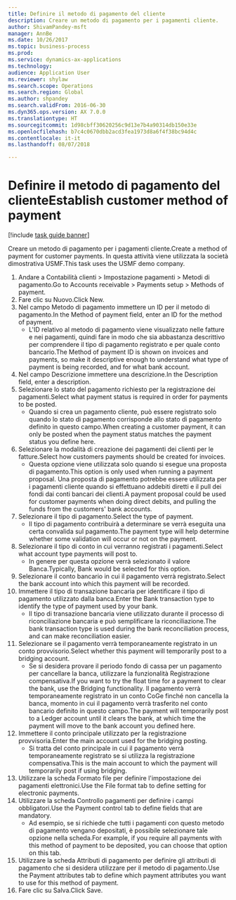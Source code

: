 ```yaml
--- 
title: Definire il metodo di pagamento del cliente
description: Creare un metodo di pagamento per i pagamenti cliente.
author: ShivamPandey-msft
manager: AnnBe
ms.date: 10/26/2017
ms.topic: business-process
ms.prod: 
ms.service: dynamics-ax-applications
ms.technology: 
audience: Application User
ms.reviewer: shylaw
ms.search.scope: Operations
ms.search.region: Global
ms.author: shpandey
ms.search.validFrom: 2016-06-30
ms.dyn365.ops.version: AX 7.0.0
ms.translationtype: HT
ms.sourcegitcommit: 1d98cbff30620256c9d13e7b4a90314db150e33e
ms.openlocfilehash: b7c4c0670dbb2acd3fea1973d8a6f4f38bc94d4c
ms.contentlocale: it-it
ms.lasthandoff: 08/07/2018

---
```

# <a name="establish-customer-method-of-payment"></a><span data-ttu-id="35181-103">Definire il metodo di pagamento del cliente</span><span class="sxs-lookup"><span data-stu-id="35181-103">Establish customer method of payment</span></span>

[!include [task guide banner](../../includes/task-guide-banner.md)]

<span data-ttu-id="35181-104">Creare un metodo di pagamento per i pagamenti cliente.</span><span class="sxs-lookup"><span data-stu-id="35181-104">Create a method of payment for customer payments.</span></span> <span data-ttu-id="35181-105">In questa attività viene utilizzata la società dimostrativa USMF.</span><span class="sxs-lookup"><span data-stu-id="35181-105">This task uses the USMF demo company.</span></span>

1. <span data-ttu-id="35181-106">Andare a Contabilità clienti > Impostazione pagamenti > Metodi di pagamento.</span><span class="sxs-lookup"><span data-stu-id="35181-106">Go to Accounts receivable > Payments setup > Methods of payment.</span></span>
2. <span data-ttu-id="35181-107">Fare clic su Nuovo.</span><span class="sxs-lookup"><span data-stu-id="35181-107">Click New.</span></span>
3. <span data-ttu-id="35181-108">Nel campo Metodo di pagamento immettere un ID per il metodo di pagamento.</span><span class="sxs-lookup"><span data-stu-id="35181-108">In the Method of payment field, enter an ID for the method of payment.</span></span>
    * <span data-ttu-id="35181-109">L'ID relativo al metodo di pagamento viene visualizzato nelle fatture e nei pagamenti, quindi fare in modo che sia abbastanza descrittivo per comprendere il tipo di pagamento registrato e per quale conto bancario.</span><span class="sxs-lookup"><span data-stu-id="35181-109">The Method of payment ID is shown on invoices and payments, so make it descriptive enough to understand what type of payment is being recorded, and for what bank account.</span></span>  
4. <span data-ttu-id="35181-110">Nel campo Descrizione immettere una descrizione.</span><span class="sxs-lookup"><span data-stu-id="35181-110">In the Description field, enter a description.</span></span>
5. <span data-ttu-id="35181-111">Selezionare lo stato del pagamento richiesto per la registrazione dei pagamenti.</span><span class="sxs-lookup"><span data-stu-id="35181-111">Select what payment status is required in order for payments to be posted.</span></span>
    * <span data-ttu-id="35181-112">Quando si crea un pagamento cliente, può essere registrato solo quando lo stato di pagamento corrisponde allo stato di pagamento definito in questo campo.</span><span class="sxs-lookup"><span data-stu-id="35181-112">When creating a customer payment, it can only be posted when the payment status matches the payment status you define here.</span></span>  
6. <span data-ttu-id="35181-113">Selezionare la modalità di creazione dei pagamenti dei clienti per le fatture.</span><span class="sxs-lookup"><span data-stu-id="35181-113">Select how customers payments should be created for invoices.</span></span>
    * <span data-ttu-id="35181-114">Questa opzione viene utilizzata solo quando si esegue una proposta di pagamento.</span><span class="sxs-lookup"><span data-stu-id="35181-114">This option is only used when running a payment proposal.</span></span> <span data-ttu-id="35181-115">Una proposta di pagamento potrebbe essere utilizzata per i pagamenti cliente quando si effettuano addebiti diretti e il pull dei fondi dai conti bancari dei clienti.</span><span class="sxs-lookup"><span data-stu-id="35181-115">A payment proposal could be used for customer payments when doing direct debits, and pulling the funds from the customers' bank accounts.</span></span>  
7. <span data-ttu-id="35181-116">Selezionare il tipo di pagamento.</span><span class="sxs-lookup"><span data-stu-id="35181-116">Select the type of payment.</span></span>
    * <span data-ttu-id="35181-117">Il tipo di pagamento contribuirà a determinare se verrà eseguita una certa convalida sul pagamento.</span><span class="sxs-lookup"><span data-stu-id="35181-117">The payment type will help determine whether some validation will occur or not on the payment.</span></span>  
8. <span data-ttu-id="35181-118">Selezionare il tipo di conto in cui verranno registrati i pagamenti.</span><span class="sxs-lookup"><span data-stu-id="35181-118">Select what account type payments will post to.</span></span>
    * <span data-ttu-id="35181-119">In genere per questa opzione verrà selezionato il valore Banca.</span><span class="sxs-lookup"><span data-stu-id="35181-119">Typically, Bank would be selected for this option.</span></span>  
9. <span data-ttu-id="35181-120">Selezionare il conto bancario in cui il pagamento verrà registrato.</span><span class="sxs-lookup"><span data-stu-id="35181-120">Select the bank account into which this payment will be recorded.</span></span>
10. <span data-ttu-id="35181-121">Immettere il tipo di transazione bancaria per identificare il tipo di pagamento utilizzato dalla banca.</span><span class="sxs-lookup"><span data-stu-id="35181-121">Enter the Bank transaction type to identify the type of payment used by your bank.</span></span>
    * <span data-ttu-id="35181-122">Il tipo di transazione bancaria viene utilizzato durante il processo di riconciliazione bancaria e può semplificare la riconciliazione.</span><span class="sxs-lookup"><span data-stu-id="35181-122">The bank transaction type is used during the bank reconciliation process, and can make reconciliation easier.</span></span>  
11. <span data-ttu-id="35181-123">Selezionare se il pagamento verrà temporaneamente registrato in un conto provvisorio.</span><span class="sxs-lookup"><span data-stu-id="35181-123">Select whether this payment will temporarily post to a bridging account.</span></span>
    * <span data-ttu-id="35181-124">Se si desidera provare il periodo fondo di cassa per un pagamento per cancellare la banca, utilizzare la funzionalità Registrazione compensativa.</span><span class="sxs-lookup"><span data-stu-id="35181-124">If you want to try the float time for a payment to clear the bank, use the Bridging functionality.</span></span> <span data-ttu-id="35181-125">Il pagamento verrà temporaneamente registrato in un conto CoGe finché non cancella la banca, momento in cui il pagamento verrà trasferito nel conto bancario definito in questo campo.</span><span class="sxs-lookup"><span data-stu-id="35181-125">The payment will temporarily post to a Ledger account until it clears the bank, at which time the payment will move to the bank account you defined here.</span></span>  
12. <span data-ttu-id="35181-126">Immettere il conto principale utilizzato per la registrazione provvisoria.</span><span class="sxs-lookup"><span data-stu-id="35181-126">Enter the main account used for the bridging posting.</span></span>
    * <span data-ttu-id="35181-127">Si tratta del conto principale in cui il pagamento verrà temporaneamente registrato se si utilizza la registrazione compensativa.</span><span class="sxs-lookup"><span data-stu-id="35181-127">This is the main account to which the payment will temporarily post if using bridging.</span></span>  
13. <span data-ttu-id="35181-128">Utilizzare la scheda Formato file per definire l'impostazione dei pagamenti elettronici.</span><span class="sxs-lookup"><span data-stu-id="35181-128">Use the File format tab to define setting for electronic payments.</span></span>
14. <span data-ttu-id="35181-129">Utilizzare la scheda Controllo pagamenti per definire i campi obbligatori.</span><span class="sxs-lookup"><span data-stu-id="35181-129">Use the Payment control tab to define fields that are mandatory.</span></span>
    * <span data-ttu-id="35181-130">Ad esempio, se si richiede che tutti i pagamenti con questo metodo di pagamento vengano depositati, è possibile selezionare tale opzione nella scheda.</span><span class="sxs-lookup"><span data-stu-id="35181-130">For example, if you require all payments with this method of payment to be deposited, you can choose that option on this tab.</span></span>  
15. <span data-ttu-id="35181-131">Utilizzare la scheda Attributi di pagamento per definire gli attributi di pagamento che si desidera utilizzare per il metodo di pagamento.</span><span class="sxs-lookup"><span data-stu-id="35181-131">Use the Payment attributes tab to define which payment attributes you want to use for this method of payment.</span></span>
16. <span data-ttu-id="35181-132">Fare clic su Salva.</span><span class="sxs-lookup"><span data-stu-id="35181-132">Click Save.</span></span>


